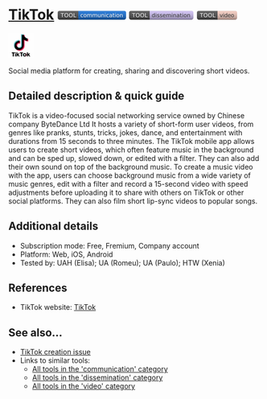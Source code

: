 # [TikTok](https://www.tiktok.com)  [<img src="images/communication.png" align="bottom">](https://github.com/e-CLOSE/Toolbox/issues?q=label%3A01_TOOL+label%3Acommunication) [<img src="images/dissemination.png" align="bottom">](https://github.com/e-CLOSE/Toolbox/issues?q=label%3A01_TOOL+label%3Adissemination) [<img src="images/video.png" align="bottom">](https://github.com/e-CLOSE/Toolbox/issues?q=label%3A01_TOOL+label%3Avideo)

[<img src="images/TikTok.jpg" align="bottom" height="50" alt="TikTok Logo">](https://www.tiktok.com)

Social media platform for creating, sharing and discovering short videos.


## Detailed description & quick guide

TikTok is a video-focused social networking service owned by Chinese company ByteDance Ltd It hosts a variety of short-form user videos, from genres like pranks, stunts, tricks, jokes, dance, and entertainment with durations from 15 seconds to three minutes. The TikTok mobile app allows users to create short videos, which often feature music in the background and can be sped up, slowed down, or edited with a filter. They can also add their own sound on top of the background music. To create a music video with the app, users can choose background music from a wide variety of music genres, edit with a filter and record a 15-second video with speed adjustments before uploading it to share with others on TikTok or other social platforms. They can also film short lip-sync videos to popular songs.


## Additional details

- Subscription mode: Free, Fremium, Company account
- Platform: Web, iOS, Android
- Tested by: UAH (Elisa); UA (Romeu); UA (Paulo); HTW (Xenia)


## References

- TikTok website: [TikTok](https://www.tiktok.com)


## See also...

- [TikTok creation issue](https://github.com/e-CLOSE/Toolbox/issues/163)
- Links to similar tools:
  - [All tools in the 'communication' category](https://github.com/e-CLOSE/Toolbox/issues?q=label%3A01_TOOL+label%3Acommunication)
  - [All tools in the 'dissemination' category](https://github.com/e-CLOSE/Toolbox/issues?q=label%3A01_TOOL+label%3Adissemination)
  - [All tools in the 'video' category](https://github.com/e-CLOSE/Toolbox/issues?q=label%3A01_TOOL+label%3Avideo)
